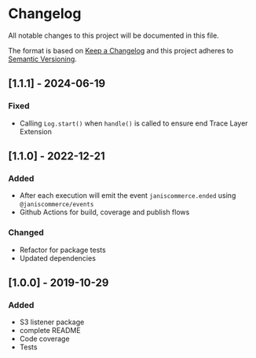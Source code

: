 # Changelog

All notable changes to this project will be documented in this file.

The format is based on [Keep a Changelog](http://keepachangelog.com/en/1.0.0/)
and this project adheres to [Semantic Versioning](http://semver.org/spec/v2.0.0.html).

## [1.1.1] - 2024-06-19
### Fixed
- Calling `Log.start()` when `handle()` is called to ensure end Trace Layer Extension

## [1.1.0] - 2022-12-21
### Added
- After each execution will emit the event `janiscommerce.ended` using `@janiscommerce/events`
- Github Actions for build, coverage and publish flows

### Changed
- Refactor for package tests
- Updated dependencies

## [1.0.0] - 2019-10-29
### Added
- S3 listener package
- complete README
- Code coverage
- Tests